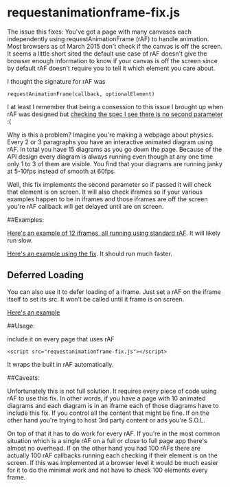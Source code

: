 requestanimationframe-fix.js
============================

The issue this fixes: You've got a page with many canvases each independently
using requestAnimationFrame (rAF) to handle animation. Most browsers as of March 2015
don't check if the canvas is off the screen. It seems a little short sited
the default use case of rAF doesn't give the browser enough information to know
if your canvas is off the screen since by default rAF doesn't require you to tell
it which element you care about.

I thought the signature for rAF was

    requestAnimationFrame(callback, optionalElement)

I at least I remember that being a consession to this issue I brought up
when rAF was designed but [checking the spec I see there is no second parameter](http://www.w3.org/TR/animation-timing/) :(

Why is this a problem? Imagine you're making a webpage about physics. Every 2 or 3 paragraphs
you have an interactive animated diagram using rAF. In total you have 15 diagrams as you
go down the page. Because of the API design every diagram is always running even
though at any one time only 1 to 3 of them are visible. You find that your diagrams
are running janky at 5-10fps instead of smooth at 60fps.

Well, this fix implements the second parameter so if passed it will check that
element is on screen. It will also check iframes so if your various examples
happen to be in iframes and those iframes are off the screen you're rAF callback
will get delayed until are on screen.

##Examples:

[Here's an example of 12 iframes, all running using standard rAF](http://greggman.github.io/requestanimationframe-fix.js/examples/lots-of-iframes.html).
It will likely run slow.

[Here's an example using the fix](http://greggman.github.io/requestanimationframe-fix.js/examples/lots-of-iframes-polyfill.html). It should run much faster.

## Deferred Loading

You can also use it to defer loading of a iframe. Just set a rAF on the iframe itself to
set its src. It won't be called until it frame is on screen.

[Here's an example](http://greggman.github.io/requestanimationframe-fix.js/examples/lots-of-iframes-polyfill-deferred-loading.html)

##Usage:

include it on every page that uses rAF

    <script src="requestanimationframe-fix.js"></script>

It wraps the built in rAF automatically.

##Caveats:

Unfortunately this is not full solution. It requires every piece of code using rAF to
use this fix. In other words, if you have a page with 10 animated diagrams and each
diagram is in an iframe each of those diagrams have to include this fix. If you control
all the content that might be fine. If on the other hand you're trying to host 3rd party
content or ads you're S.O.L.

On top of that it has to do work for every rAF. If you're in the most common situation
which is a single rAF on a full or close to full page app there's almost no overhead.
If on the other hand you had 100 rAFs there are actually 100 rAF callbacks running
each checking if their element is on the screen. If this was implemented at a browser
level it would be much easier for it to do the minimal work and not have to check 100
elements every frame.


